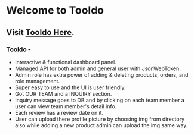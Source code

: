 # Welcome to Tooldo

## Visit [Tooldo Here](https://assignment-12-29c23.web.app/).

### Tooldo - 

- Interactive & functional dashboard panel.
- Managed API for both admin and general user with JsonWebToken.
- Admin role has extra power of adding & deleting products, orders, and role management.
- Super easy to use and the UI is user friendly.
- Got OUR TEAM and a INQUIRY section.
- Inquiry message goes to DB and by clicking on each team member a user can view team member's detail info.
- Each review has a review date on it.
- User can upload there profile picture by choosing img from directory also while adding a new product admin can upload the img same way.
